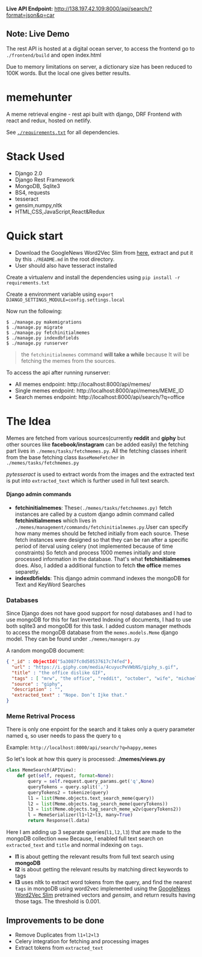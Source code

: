 **Live API Endpoint:** http://138.197.42.109:8000/api/search/?format=json&q=car

## Note:  Live Demo
The rest API is hosted at a digital ocean server, to access the frontend go to `./frontend/build` and open index.html

Due to memory limitations on server, a dictionary size has been reduced to 100K words. But the local one gives better results.

# memehunter
A meme retrieval engine - rest api built with django, DRF
Frontend with react and redux, hosted on netlify.

See [`./requirements.txt`](https://github.com/geekodour/memehunter/blob/master/requirements.txt) for all dependencies.

# Stack Used
 - Django 2.0
 - Django Rest Framework
 - MongoDB, Sqlite3
 - BS4, requests
 - tesseract
 - gensim,numpy,nltk
 - HTML,CSS,JavaScript,React&Redux

# Quick start
- Download the GoogleNews Word2Vec Slim from [here](https://github.com/eyaler/word2vec-slim), extract and put it by this `./README.md` in the root directory.
- User should also have tesseract installed

Create a virtualenv and install the dependencies using `pip install -r requirements.txt`

Create a environment variable using `export DJANGO_SETTINGS_MODULE=config.settings.local`

Now run the following:
```
$ ./manage.py makemigrations
$ ./manage.py migrate
$ ./manage.py fetchinitialmemes
$ ./manage.py indexdbfields
$ ./manage.py runserver
```
> the `fetchinitialmemes` command **will take a while** because It will be fetching the memes from the sources.

To access the api after running runserver:
- All memes endpoint: http://localhost:8000/api/memes/
- Single memes endpoint: http://localhost:8000/api/memes/MEME_ID
- Search memes endpoint: http://localhost:8000/api/search/?q=office

# The Idea
Memes are fetched from various sources(currently **reddit** and **giphy** but other sources like **facebook/instagram** can be added easily)
the fetching part lives in `./memes/tasks/fetchmemes.py`.
All the fetching classes inherit from the base fetching class `BaseMemeFetcher` in `./memes/tasks/fetchmemes.py`

*pytesseract* is used to extract words from the images and the extracted text is put into `extracted_text` which is further used in full text search.

#### Django admin commands
- **fetchinitialmemes**: These`(./memes/tasks/fetchmemes.py)` fetch instances are called by a custom django admin command called **fetchinitialmemes** which lives in `./memes/management/commands/fetchinitialmemes.py`.User can specify how many memes should be fetched initially from each source.  These fetch instances were designed so that they can be ran after a specific period of iterval using celery (not implemented because of time constraints) So fetch and process 1000 memes initially and store processed information in the database. That's what **fetchinitialmemes** does. Also, I added a additional function to fetch **the office** memes separetly.
- **indexdbfields**: This django admin command indexes the mongoDB for Text and KeyWord Searches

### Databases
Since Django does not have good support for nosql databases and I had to use mongoDB for this for fast inverted Indexing of documents,
I had to use both sqlite3 and mongoDB for this task. I added custom manager methods to access the mongoDB database
from the `memes.models.Meme` django model. They can be found under `./memes/managers.py`

A random mongoDB document:
```json
{ "_id" : ObjectId("5a3087fc0d50537617c74fed"),
  "url" : "https://i.giphy.com/media/4cuyucPeVWbNS/giphy_s.gif",
  "title" : "the office dislike GIF",
  "tags" : [ "mrw", "the office", "reddit", "october", "wife", "michael scott", "dislike", "brotherinlaw", "nope dont like that" ],
  "source" : "giphy",
  "description" : "",
  "extracted_text" : "Nope. Don’t Ijke that."
}
```

### Meme Retrival Process
There is only one enpoint for the search and it takes only a query parameter named `q`, so user needs to pass the query to `q`

Example: `http://localhost:8000/api/search/?q=happy,memes`

So let's look at how this query is processed:
**./memes/views.py**
```python
class MemeSearch(APIView):
    def get(self, request, format=None):
        query = self.request.query_params.get('q',None)
        queryTokens = query.split(',')
        queryTokens2 = tokenize(query)
        l1 = list(Meme.objects.text_search_meme(query))
        l2 = list(Meme.objects.tag_search_meme(queryTokens))
        l3 = list(Meme.objects.tag_search_meme_w2v(queryTokens2))
        l = MemeSerializer(l1+l2+l3, many=True)
        return Response(l.data)
```
Here I am adding up 3 separate queries(`l1,l2,l3`) that are made to the mongoDB collection `meme`
Because, I enabled full text search on `extracted_text` and `title` and normal indexing on `tags`.
- **l1** is about getting the relevant results from full text search using **mongoDB**
- **l2** is about getting the relevant results by matching direct keywords to tags
- **l3** uses nltk to extract word tokens from the query, and find the nearest `tags` in mongoDB using word2vec implemented
  using the [GoogleNews Word2Vec Slim](https://github.com/eyaler/word2vec-slim) pretrained vectors and *gensim*,
  and return results having those tags. The threshold is 0.001.

## Improvements to be done
- Remove Duplicates from `l1+l2+l3`
- Celery integration for fetching and processing images
- Extract tokens from `extracted_text`
